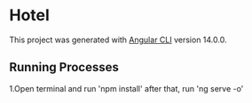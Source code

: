 # Hotel

This project was generated with [Angular CLI](https://github.com/angular/angular-cli) version 14.0.0.

## Running Processes
1.Open terminal and run 'npm install' after that, run 'ng serve -o'




